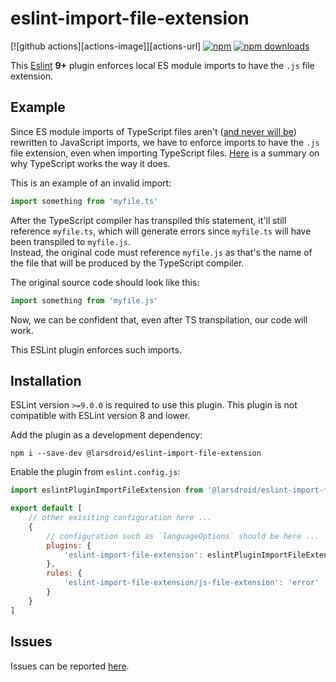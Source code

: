 # eslint-import-file-extension

[![github actions][actions-image]][actions-url]
[![npm](https://img.shields.io/npm/v/@larsdroid/eslint-import-file-extension)](https://www.npmjs.com/package/@larsdroid/eslint-import-file-extension)
[![npm downloads](https://img.shields.io/npm/dt/@larsdroid/eslint-import-file-extension.svg?maxAge=2592000)](https://www.npmtrends.com/@larsdroid/eslint-import-file-extension)

This [Eslint](https://eslint.org/) **9+** plugin enforces local ES module
imports to have the `.js` file extension.

## Example

Since ES module imports of TypeScript files aren't
([and never will be](https://github.com/microsoft/TypeScript/issues/42151))
rewritten to JavaScript imports, we have to enforce imports to have the `.js` file extension, even
when importing TypeScript files. [Here](https://github.com/microsoft/TypeScript/issues/16577#issuecomment-754941937)
is a summary on why TypeScript works the way it does.

This is an example of an invalid import:

```typescript
import something from 'myfile.ts'
```

After the TypeScript compiler has transpiled this statement, it'll still reference `myfile.ts`, which
will generate errors since `myfile.ts` will have been transpiled to `myfile.js`.\
Instead, the original code must reference `myfile.js` as that's the name of the file that will be produced by the
TypeScript compiler.

The original source code should look like this:

```typescript
import something from 'myfile.js'
```

Now, we can be confident that, even after TS transpilation, our code will work.

This ESLint plugin enforces such imports.

## Installation

ESLint version `>=9.0.0` is required to use this plugin. This plugin is not compatible with ESLint version 8 and lower.

Add the plugin as a development dependency:

```shell
npm i --save-dev @larsdroid/eslint-import-file-extension
```

Enable the plugin from `eslint.config.js`:
```javascript
import eslintPluginImportFileExtension from '@larsdroid/eslint-import-file-extension'

export default [
    // other exisiting configuration here ...
    {
        // configuration such as `languageOptions` should be here ...
        plugins: {
            'eslint-import-file-extension': eslintPluginImportFileExtension
        },
        rules: {
            'eslint-import-file-extension/js-file-extension': 'error'
        }
    }
]
```

## Issues

Issues can be reported [here](https://github.com/larsdroid/eslint-import-file-extension/issues).
